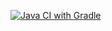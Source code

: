 [![Java CI with Gradle](https://github.com/Valmar91/PostmanEcho/actions/workflows/gradle.yml/badge.svg)](https://github.com/Valmar91/PostmanEcho/actions/workflows/gradle.yml)